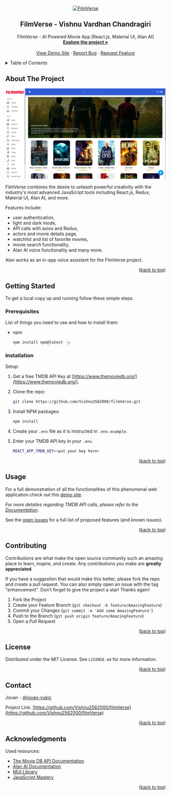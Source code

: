 <div id="top"></div>

<!-- PROJECT [othneildrew] SHIELDS -->

<!-- PROJECT LOGO -->
<br />
<div align="center">
  <a href="https://github.com/Vishnu2562000/filmVerse">
    <img src="https://www.linkpicture.com/q/blueLogo_2.gif" alt="FilmVerse" width="252" height="85">
  </a>

  <h2 align="center">FilmVerse - Vishnu Vardhan Chandragiri</h2>

  <p align="center">
    FilmVerse - AI Powered Movie App [React.js, Material UI, Alan AI]
    <br />
    <a href="https://github.com/Vishnu2562000/filmVerse"><strong>Explore the project »</strong></a>
    <br />
    <br />
    <a href="https://filmverse-moviehub-vishnu.netlify.app/">View Demo Site</a>
    ·
    <a href="https://github.com/Vishnu2562000/filmVerse/issues">Report Bug</a>
    ·
    <a href="https://github.com/Vishnu2562000/filmVerse/issues">Request Feature</a>
  </p>
</div>

<!-- TABLE OF CONTENTS -->
<details>
  <summary>Table of Contents</summary>
  <ol>
    <li>
      <a href="#about-the-project">About The Project</a>
    </li>
    <li>
      <a href="#getting-started">Getting Started</a>
      <ul>
        <li><a href="#prerequisites">Prerequisites</a></li>
        <li><a href="#installation">Installation</a></li>
      </ul>
    </li>
    <li><a href="#usage">Usage</a></li>
    <li><a href="#contributing">Contributing</a></li>
    <li><a href="#license">License</a></li>
    <li><a href="#contact">Contact</a></li>
    <li><a href="#acknowledgments">Acknowledgments</a></li>
  </ol>
</details>

<!-- ABOUT THE PROJECT -->

## About The Project

[![Product Name Screen Shot][product-screenshot]](https://filmverse-moviehub-vishnu.netlify.app/)

FilmVerse combines the desire to unleash powerful creativity with the industry's most advanced JavaScript tools including React.js, Redux, Material UI, Alan AI, and more.

Features include:

- user authentication,
- light and dark mode,
- API calls with axios and Redux,
- actors and movie details page,
- watchlist and list of favorite movies,
- movie search functionality,
- Alan AI voice functionality and many more.

Alan works as an in-app voice assistant for the FilmVerse project.

<p align="right">(<a href="#top">back to top</a>)</p>

<!-- GETTING STARTED -->

## Getting Started

To get a local copy up and running follow these simple steps.

### Prerequisites

List of things you need to use and how to install them:

- npm
  ```sh
  npm install npm@latest -g
  ```

### Installation

Setup:

1. Get a free TMDB API Key at [https://www.themoviedb.org/](https://www.themoviedb.org/).
2. Clone the repo:
   ```sh
   git clone https://github.com/Vishnu2562000/filmVerse.git
   ```
3. Install NPM packages:
   ```sh
   npm install
   ```
4. Create your `.env` file as it is instructed in `.env.example`.
5. Enter your TMDB API key in your `.env`.

   ```sh
   REACT_APP_TMDB_KEY=<put your key here>
   ```

<p align="right">(<a href="#top">back to top</a>)</p>

<!-- USAGE EXAMPLES -->

## Usage

For a full demonstration of all the functionalities of this phenomenal web application check out this [demo site](https://filmverse-moviehub-vishnu.netlify.app/).

_For more detailes regarding TMDB API calls, please refer to the [Documentation](https://developers.themoviedb.org/3/getting-started/introduction)._

See the [open issues](https://github.com/Vishnu2562000/filmVerse/issues) for a full list of proposed features (and known issues).

<p align="right">(<a href="#top">back to top</a>)</p>

<!-- CONTRIBUTING -->

## Contributing

Contributions are what make the open source community such an amazing place to learn, inspire, and create. Any contributions you make are **greatly appreciated**.

If you have a suggestion that would make this better, please fork the repo and create a pull request. You can also simply open an issue with the tag "enhancement".
Don't forget to give the project a star! Thanks again!

1. Fork the Project
2. Create your Feature Branch (`git checkout -b feature/AmazingFeature`)
3. Commit your Changes (`git commit -m 'Add some AmazingFeature'`)
4. Push to the Branch (`git push origin feature/AmazingFeature`)
5. Open a Pull Request

<p align="right">(<a href="#top">back to top</a>)</p>

<!-- LICENSE -->

## License

Distributed under the MIT License. See `LICENSE.md` for more information.

<p align="right">(<a href="#top">back to top</a>)</p>

<!-- CONTACT -->

## Contact

Jovan - [@jovan-vukic](https://github.com/Vishnu2562000)

Project Link: [https://github.com/Vishnu2562000/filmVerse](https://github.com/Vishnu2562000/filmVerse)

<p align="right">(<a href="#top">back to top</a>)</p>

<!-- ACKNOWLEDGMENTS -->

## Acknowledgments

Used resources:

- [The Movie DB API Documentation](https://developers.themoviedb.org/3/getting-started/introduction)
- [Alan AI Documentation](https://alan.app/docs/)
- [MUI Library](https://mui.com/)
- [JavaScript Mastery](https://www.jsmastery.pro/)

<p align="right">(<a href="#top">back to top</a>)</p>

<!-- MARKDOWN LINKS & IMAGES -->

[product-screenshot]: src/assets/images/FilmPire_Screenshot.png
